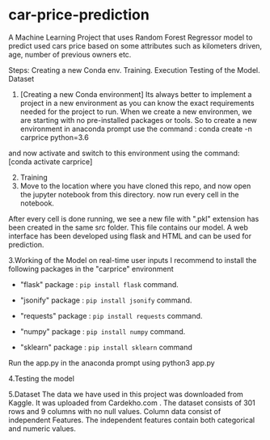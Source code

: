 # car-price-prediction
A Machine Learning Project that uses Random Forest Regressor model to predict used cars price based on some attributes such as kilometers driven, age, number of previous owners etc.

Steps:
Creating a new Conda env.
Training.
Execution
Testing of the Model.
Dataset

1. [Creating a new Conda environment]
Its always better to implement a project in a new environment as you can know the exact requirements needed for the project to run. When we create a new environmen, we are starting with no pre-installed packages or tools. So to create a new environment in anaconda prompt use the command : conda create -n carprice python=3.6

and now activate and switch to this environment using the command: [conda activate carprice]

2. Training
3. Move to the location where you have cloned this repo, and now open the jupyter notebook from this directory. now run every cell in the notebook.

After every cell is done running, we see a new file with ".pkl" extension has been created in the same src folder. This file contains our model. A web interface has been developed using flask and HTML and can be used for prediction.

3.Working of the Model on real-time user inputs
I recommend to install the following packages in the "carprice" environment

- "flask" package : `pip install flask` command.

- "jsonify" package : `pip install jsonify` command.

- "requests" package : `pip install requests` command.

- "numpy" package : `pip install numpy` command.

- "sklearn" package : `pip install sklearn` command

Run the app.py in the anaconda prompt using python3 app.py


4.Testing the model


5.Dataset
The data we have used in this project was downloaded from Kaggle. It was uploaded from Cardekho.com . The dataset consists of 301 rows and 9 columns with no null values. Column data consist of independent Features. The independent features contain both categorical and numeric values.

